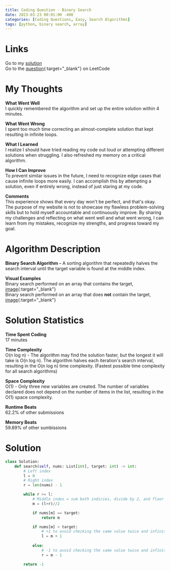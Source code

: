 ```yaml
---
title: Coding Question - Binary Search
date: 2023-03-23 00:01:00 -400
categories: [Coding Questions, Easy, Search Algorithms]
tags: [python, binary search, array]
---
```


# Links  

Go to my [solution](#solution)  
Go to the [question](https://leetcode.com/problems/binary-search/){:target="_blank"} on LeetCode  

# My Thoughts  

**What Went Well**  
I quickly remembered the algorithm and set up the entire solution within 4 minutes.

**What Went Wrong**  
I spent too much time correcting an almost-complete solution that kept resulting in infinite loops.

**What I Learned**  
I realize I should have tried reading my code out loud or attempting different solutions when struggling.
I also refreshed my memory on a critical algorithm.

**How I Can Improve**  
To prevent similar issues in the future, I need to recognize edge cases that cause infinite loops more easily.
I can accomplish this by attempting a solution, even if entirely wrong, instead of just staring at my code. 

**Comments**  
This experience shows that every day won't be perfect, and that's okay.
The purpose of my website is not to showcase my flawless problem-solving skills but to hold myself accountable and continuously improve.
By sharing my challenges and reflecting on what went well and what went wrong, I can learn from my mistakes, recognize my strengths, and progress toward my goal.

# Algorithm Description

**Binary Search Algorithm -** A sorting algorithm that repeatedly halves the search interval until the target variable is found at the middle index.  

**Visual Examples**  
Binary search performed on an array that contains the target, [image](https://ds1-iiith.vlabs.ac.in/exp/unsorted-arrays/binary-search/images/binary_search_stepwise.png){:target="_blank"}  
Binary search performed on an array that does **not** contain the target, [image](https://storage.googleapis.com/algodailyrandomassets/tutorials-optimized/binarySearch1.png){:target="_blank"}

# Solution Statistics  

**Time Spent Coding**  
17 minutes  

**Time Complexity**  
O(n log n) - The algorithm may find the solution faster, but the longest it will take is O(n log n). 
The algorithm halves each iteration's search interval, resulting in the O(n log n) time complexity. 
(Fastest possible time complexity for all search algorithms)  

**Space Complexity**  
O(1) - Only three new variables are created. 
The number of variables declared does not depend on the number of items in the list, resulting in the O(1) space complexity.  

**Runtime Beats**  
62.2% of other submissions  

**Memory Beats**  
59.89% of other sumbissions  

# Solution  

```python
class Solution:
    def search(self, nums: List[int], target: int) -> int:
        # Left index
        l = 0               
        # Right index
        r = len(nums) - 1   

        while r >= l:       
            # Middle index = sum both indicies, divide by 2, and floor the result
            m = (l+r)//2

            if nums[m] == target:
                return m

            if nums[m] < target:
                # +1 to avoid checking the same value twice and infinite looping
                l = m + 1   
            
            else:
                # -1 to avoid checking the same value twice and infinite looping
                r = m - 1   

        return -1
```